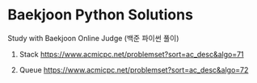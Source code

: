 # Baekjoon Python Solutions
Study with Baekjoon Online Judge (백준 파이썬 풀이)

1. Stack
https://www.acmicpc.net/problemset?sort=ac_desc&algo=71

2. Queue
https://www.acmicpc.net/problemset?sort=ac_desc&algo=72
